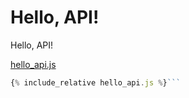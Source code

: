 

<script src="hello_api.js"></script>


# Hello, API!

Hello, API!

<div id="preview"></div>

[hello_api.js](hello_api.js)

```javascript
{% include_relative hello_api.js %}```
